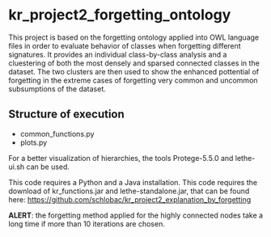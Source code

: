 # kr_project2_forgetting_ontology

This project is based on the forgetting ontology applied into OWL language files in order to evaluate behavior of classes when forgetting different signatures.
It provides an individual class-by-class analysis and a cluestering of both the most densely and sparsed connected classes in the dataset.
The two clusters are then used to show the enhanced pottential of forgetting in the extreme cases of forgetting very common and uncommon subsumptions of the dataset.

## Structure of execution
- common_functions.py
- plots.py

For a better visualization of hierarchies, the tools Protege-5.5.0 and lethe-ui.sh can be used. 

This code requires a Python and a Java installation.
This code requires the download of kr_functions.jar and lethe-standalone.jar, that can be found here: https://github.com/schlobac/kr_project2_explanation_by_forgetting


**ALERT**: the forgetting method applied for the highly connected nodes take a long time if more than 10 iterations are chosen.
